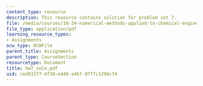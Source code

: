 ```yaml
---
content_type: resource
description: This resource contains solution for problem set 7.
file: /media/courses/10-34-numerical-methods-applied-to-chemical-engineering-fall-2005/ced933774f30e440a4bf07f7c1290c74_hw7_soln.pdf
file_type: application/pdf
learning_resource_types:
- Assignments
ocw_type: OCWFile
parent_title: Assignments
parent_type: CourseSection
resourcetype: Document
title: hw7_soln.pdf
uid: ced93377-4f30-e440-a4bf-07f7c1290c74
---
```

